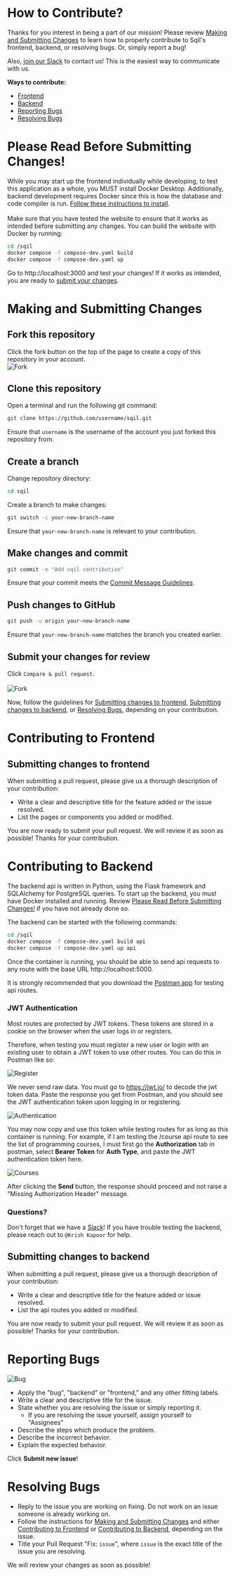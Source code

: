 # How to Contribute?
Thanks for you interest in being a part of our mission!
Please review [Making and Submitting Changes](#making-and-submitting-changes) to learn how to properly contribute to Sqil's frontend, backend, or resolving bugs. Or, simply report a bug!<br />

Also, [join our Slack](https://join.slack.com/t/sqilworkspace/shared_invite/zt-2ptm4ft9u-ecqBBSNMolnZGQWbCL8NbA) to contact us! This is the easiest way to communicate with us.

**Ways to contribute:**
- [Frontend](#contributing-to-frontend)
- [Backend](#contributing-to-backend)
- [Reporting Bugs](#reporting-bugs)
- [Resolving Bugs](#resolving-bugs)
# Please Read Before Submitting Changes!
While you may start up the frontend individually while developing, to test this application as a whole, you MUST install Docker Desktop. Additionally, backend development requires Docker since this is how the database and code compiler is run. [Follow these instructions to install](https://docs.docker.com/desktop/). <br /> <br />
Make sure that you have tested the website to ensure that it works as intended before submitting any changes. You can build the website with Docker by running:
```bash
cd /sqil
docker compose -f compose-dev.yaml build
docker compose -f compose-dev.yaml up
```
Go to http://localhost:3000 and test your changes! If it works as intended, you are ready to [submit your changes](#push-changes-to-github).

# Making and Submitting Changes
## Fork this repository
Click the fork button on the top of the page to create a copy of this repository in your account. <br />
![Fork](img/fork.png)

## Clone this repository
Open a terminal and run the following git command:
```bash
git clone https://github.com/username/sqil.git
```
Ensure that `username` is the username of the account you just forked this repository from.

## Create a branch
Change repository directory:
```bash
cd sqil
```
Create a branch to make changes:
```bash
git switch -c your-new-branch-name
```
Ensure that `your-new-branch-name` is relevant to your contribution. <br />


## Make changes and commit
```bash
git commit -m "Add sqil contribution"
```
Ensure that your commit meets the [Commit Message Guidelines](https://gist.github.com/robertpainsi/b632364184e70900af4ab688decf6f53).

## Push changes to GitHub
```bash
git push -u origin your-new-branch-name
```
Ensure that `your-new-branch-name` matches the branch you created earlier.

## Submit your changes for review
Click `Compare & pull request`. <br /> <br />
![Fork](img/Pull_Request.png)

Now, follow the guidelines for [Submitting changes to frontend](#contributing-to-frontend), [Submitting changes to backend](#contributing-to-backend), or [Resolving Bugs](#resolving-bugs), depending on your contribution.

# Contributing to Frontend
## Submitting changes to frontend
When submitting a pull request, please give us a thorough description of your contribution:
- Write a clear and descriptive title for the feature added or the issue resolved.
- List the pages or components you added or modified.

You are now ready to submit your pull request. We will review it as soon as possible! Thanks for your contribution.

# Contributing to Backend
The backend api is written in Python, using the Flask framework and SQLAlchemy for PostgreSQL queries.
To start up the backend, you must have Docker installed and running. Review [Please Read Before Submitting Changes!](#please-read-before-submitting-changes) if you have not already done so.

The backend can be started with the following commands:
```bash
cd /sqil
docker compose -f compose-dev.yaml build api
docker compose -f compose-dev.yaml up api
```
Once the container is running, you should be able to send api requests to any route with the base URL http://localhost:5000.

It is strongly recommended that you download the [Postman app](https://www.postman.com/downloads/) for testing api routes.

### JWT Authentication
Most routes are protected by JWT tokens. These tokens are stored in a cookie on the browser when the user logs in or registers.

Therefore, when testing you must register a new user or login with an existing user to obtain a JWT token to  use other routes. You can do this in Postman like so:

![Register](img/Register.png)

We never send raw data. You must go to https://jwt.io/ to decode the jwt token data. Paste the response you get from Postman, and you should see the JWT authentication token upon logging in or registering.

![Authentication](img/Authentication.png)

You may now copy and use this token while testing routes for as long as this container is running. For example, if I am testing the /course api route to see the list of programming courses, I must first go the **Authorization** tab in postman, select **Bearer Token** for **Auth Type**, and paste the JWT authentication token here.

![Courses](img/Courses.png)

After clicking the **Send** button, the response should proceed and not raise a "Missing Authorization Header" message.

### Questions?
Don't forget that we have a [Slack](https://join.slack.com/t/sqilworkspace/shared_invite/zt-2ptm4ft9u-ecqBBSNMolnZGQWbCL8NbA)! If you have trouble testing the backend, please reach out to `@Krish Kapoor` for help.

## Submitting changes to backend
When submitting a pull request, please give us a thorough description of your contribution:
- Write a clear and descriptive title for the feature added or issue resolved.
- List the api routes you added or modified.

You are now ready to submit your pull request. We will review it as soon as possible! Thanks for your contribution.

# Reporting Bugs 
![Bug](img/Bug.png)
- Apply the "bug", "backend" or "frontend," and any other fitting labels.
- Write a clear and descriptive title for the issue.
- State whether you are resolving the issue or simply reporting it.
  - If you are resolving the issue yourself, assign yourself to "Assignees"
- Describe the steps which produce the problem.
- Describe the incorrect behavior.
- Explain the expected behavior.

Click **Submit new issue**!

# Resolving Bugs
- Reply to the issue you are working on fixing. Do not work on an issue someone is already working on.
- Follow the instructions for [Making and Submitting Changes](#making-and-submitting-changes) and either [Contributing to Frontend](#contributing-to-frontend) or [Contributing to Backend](#contributing-to-backend), depending on the issue.
- Title your Pull Request "Fix: `issue`", where `issue` is the exact title of the issue you are resolving.

We will review your changes as soon as possible!